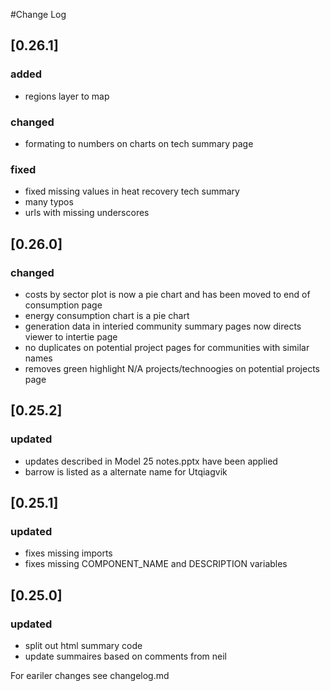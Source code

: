 #Change Log

## [0.26.1]
### added
- regions layer to map

### changed
- formating to numbers on charts on tech summary page

### fixed
- fixed missing values in heat recovery tech summary
- many typos
- urls with missing underscores


## [0.26.0]
### changed
- costs by sector plot is now a pie chart and has been moved to end of consumption page
- energy consumption chart is a pie chart
- generation data in interied community summary pages now directs viewer to intertie page
- no duplicates on potential project pages for communities with similar names
- removes green highlight  N/A projects/technoogies on potential projects page 

## [0.25.2]
### updated
- updates described in Model 25 notes.pptx have been applied
- barrow is listed as a alternate name for Utqiagvik

## [0.25.1]
### updated
- fixes missing imports
- fixes missing COMPONENT_NAME and DESCRIPTION variables

## [0.25.0]
### updated
- split out html summary code
- update summaires based on comments from neil


For eariler changes see changelog.md

